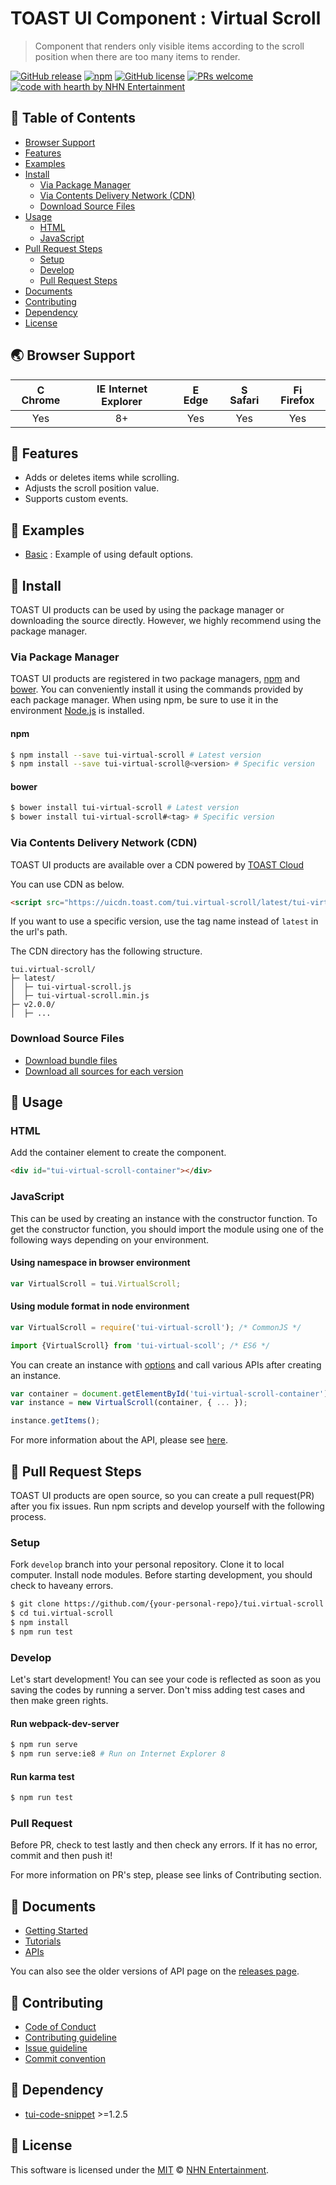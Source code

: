 # TOAST UI Component : Virtual Scroll
> Component that renders only visible items according to the scroll position when there are too many items to render.

[![GitHub release](https://img.shields.io/github/release/nhnent/tui.virtual-scroll.svg)](https://github.com/nhnent/tui.virtual-scroll/releases/latest)
[![npm](https://img.shields.io/npm/v/tui-virtual-scroll.svg)](https://www.npmjs.com/package/tui-virtual-scroll)
[![GitHub license](https://img.shields.io/github/license/nhnent/tui.virtual-scroll.svg)](https://github.com/nhnent/tui.virtual-scroll/blob/production/LICENSE)
[![PRs welcome](https://img.shields.io/badge/PRs-welcome-ff69b4.svg)](https://github.com/nhnent/tui.project-name/labels/help%20wanted)
[![code with hearth by NHN Entertainment](https://img.shields.io/badge/%3C%2F%3E%20with%20%E2%99%A5%20by-NHN%20Entertainment-ff1414.svg)](https://github.com/nhnent)


## 🚩 Table of Contents
* [Browser Support](#-browser-support)
* [Features](#-features)
* [Examples](#-examples)
* [Install](#-install)
    * [Via Package Manager](#via-package-manager)
    * [Via Contents Delivery Network (CDN)](#via-contents-delivery-network-cdn)
    * [Download Source Files](#download-source-files)
* [Usage](#-usage)
    * [HTML](#html)
    * [JavaScript](#javascript)
* [Pull Request Steps](#-pull-request-steps)
    * [Setup](#setup)
    * [Develop](#develop)
    * [Pull Request Steps](#pull-request)
* [Documents](#-documents)
* [Contributing](#-contributing)
* [Dependency](#-dependency)
* [License](#-license)


## 🌏 Browser Support
| <img src="https://user-images.githubusercontent.com/1215767/34348387-a2e64588-ea4d-11e7-8267-a43365103afe.png" alt="Chrome" width="16px" height="16px" /> Chrome | <img src="https://user-images.githubusercontent.com/1215767/34348590-250b3ca2-ea4f-11e7-9efb-da953359321f.png" alt="IE" width="16px" height="16px" /> Internet Explorer | <img src="https://user-images.githubusercontent.com/1215767/34348380-93e77ae8-ea4d-11e7-8696-9a989ddbbbf5.png" alt="Edge" width="16px" height="16px" /> Edge | <img src="https://user-images.githubusercontent.com/1215767/34348394-a981f892-ea4d-11e7-9156-d128d58386b9.png" alt="Safari" width="16px" height="16px" /> Safari | <img src="https://user-images.githubusercontent.com/1215767/34348383-9e7ed492-ea4d-11e7-910c-03b39d52f496.png" alt="Firefox" width="16px" height="16px" /> Firefox |
| :---------: | :---------: | :---------: | :---------: | :---------: |
| Yes |  8+ | Yes | Yes | Yes |


## 🎨 Features
* Adds or deletes items while scrolling.
* Adjusts the scroll position value.
* Supports custom events.


## 🐾 Examples
* [Basic](https://nhnent.github.io/tui.virtual-scroll/latest/tutorial-example01-basic.html) : Example of using default options.


## 💾 Install

TOAST UI products can be used by using the package manager or downloading the source directly.
However, we highly recommend using the package manager.

### Via Package Manager

TOAST UI products are registered in two package managers, [npm](https://www.npmjs.com/) and [bower](https://bower.io/).
You can conveniently install it using the commands provided by each package manager.
When using npm, be sure to use it in the environment [Node.js](https://nodejs.org/ko/) is installed.

#### npm

``` sh
$ npm install --save tui-virtual-scroll # Latest version
$ npm install --save tui-virtual-scroll@<version> # Specific version
```

#### bower

``` sh
$ bower install tui-virtual-scroll # Latest version
$ bower install tui-virtual-scroll#<tag> # Specific version
```

### Via Contents Delivery Network (CDN) 

TOAST UI products are available over a CDN powered by [TOAST Cloud](https://www.toast.com)

You can use CDN as below.

```html
<script src="https://uicdn.toast.com/tui.virtual-scroll/latest/tui-virtual-scroll.js"></script>
```

If you want to use a specific version, use the tag name instead of `latest` in the url's path.

The CDN directory has the following structure.

```
tui.virtual-scroll/
├─ latest/
│  ├─ tui-virtual-scroll.js
│  ├─ tui-virtual-scroll.min.js
├─ v2.0.0/
│  ├─ ...
```

### Download Source Files
* [Download bundle files](https://github.com/nhnent/tui.virtual-scroll/tree/production/dist)
* [Download all sources for each version](https://github.com/nhnent/tui.virtual-scroll/releases)




## 🔨 Usage

### HTML

Add the container element to create the component.

``` html
<div id="tui-virtual-scroll-container"></div>
```

### JavaScript

This can be used by creating an instance with the constructor function.
To get the constructor function, you should import the module using one of the following ways depending on your environment.

#### Using namespace in browser environment
``` javascript
var VirtualScroll = tui.VirtualScroll;
```

#### Using module format in node environment
``` javascript
var VirtualScroll = require('tui-virtual-scroll'); /* CommonJS */
```

``` javascript
import {VirtualScroll} from 'tui-virtual-scoll'; /* ES6 */
```

You can create an instance with [options](https://nhnent.github.io/tui.virtual-scroll/latest/VirtualScroll.html) and call various APIs after creating an instance.

``` javascript
var container = document.getElementById('tui-virtual-scroll-container');
var instance = new VirtualScroll(container, { ... });

instance.getItems();
```

For more information about the API, please see [here](https://nhnent.github.io/tui.virtual-scroll/latest/VirtualScroll.html).


## 🔧 Pull Request Steps

TOAST UI products are open source, so you can create a pull request(PR) after you fix issues.
Run npm scripts and develop yourself with the following process.

### Setup

Fork `develop` branch into your personal repository.
Clone it to local computer. Install node modules.
Before starting development, you should check to haveany errors.

``` sh
$ git clone https://github.com/{your-personal-repo}/tui.virtual-scroll.git
$ cd tui.virtual-scroll
$ npm install
$ npm run test
```

### Develop

Let's start development!
You can see your code is reflected as soon as you saving the codes by running a server.
Don't miss adding test cases and then make green rights.

#### Run webpack-dev-server

``` sh
$ npm run serve
$ npm run serve:ie8 # Run on Internet Explorer 8
```

#### Run karma test

``` sh
$ npm run test
```

### Pull Request

Before PR, check to test lastly and then check any errors.
If it has no error, commit and then push it!

For more information on PR's step, please see links of Contributing section.


## 📙 Documents
* [Getting Started](https://github.com/nhnent/tui.virtual-scroll/blob/production/docs/getting-started.md)
* [Tutorials](https://github.com/nhnent/tui.virtual-scroll/tree/production/docs)
* [APIs](https://nhnent.github.io/tui.virtual-scroll/latest)

You can also see the older versions of API page on the [releases page](https://github.com/nhnent/tui.virtual-scroll/releases).


## 💬 Contributing
* [Code of Conduct](https://github.com/nhnent/tui.virtual-scroll/blob/production/CODE_OF_CONDUCT.md)
* [Contributing guideline](https://github.com/nhnent/tui.virtual-scroll/blob/production/CONTRIBUTING.md)
* [Issue guideline](https://github.com/nhnent/tui.virtual-scroll/blob/production/docs/ISSUE_TEMPLATE.md)
* [Commit convention](https://github.com/nhnent/tui.virtual-scroll/blob/production/docs/COMMIT_MESSAGE_CONVENTION.md)


## 🔩 Dependency
* [tui-code-snippet](https://github.com/nhnent/tui.code-snippet) >=1.2.5


## 📜 License

This software is licensed under the [MIT](https://github.com/nhnent/tui.virtual-scroll/blob/production/LICENSE) © [NHN Entertainment](https://github.com/nhnent).

